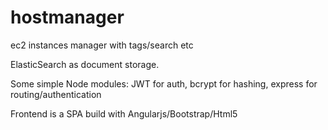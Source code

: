 # hostmanager
ec2 instances manager with tags/search etc


ElasticSearch as document storage.

Some simple Node modules: JWT for auth, bcrypt for hashing, express for routing/authentication

Frontend is a SPA build with Angularjs/Bootstrap/Html5
